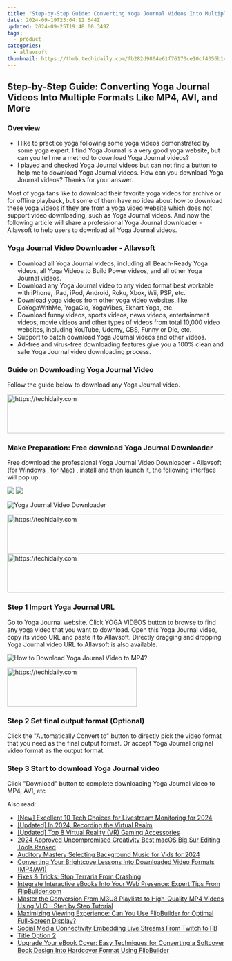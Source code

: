 ```yaml
---
title: "Step-by-Step Guide: Converting Yoga Journal Videos Into Multiple Formats Like MP4, AVI, and More"
date: 2024-09-19T23:04:12.644Z
updated: 2024-09-25T19:48:00.349Z
tags:
  - product
categories:
  - allavsoft
thumbnail: https://thmb.techidaily.com/fb282d9804e61f76170ce10cf4356b1c491a6302864785ed4f9f0f7226141ae1.jpg
---
```


## Step-by-Step Guide: Converting Yoga Journal Videos Into Multiple Formats Like MP4, AVI, and More

### Overview

* I like to practice yoga following some yoga videos demonstrated by some yoga expert. I find Yoga Journal is a very good yoga website, but can you tell me a method to download Yoga Journal videos?
* I played and checked Yoga Journal videos but can not find a button to help me to download Yoga Journal videos. How can you download Yoga Journal videos? Thanks for your answer.

Most of yoga fans like to download their favorite yoga videos for archive or for offline playback, but some of them have no idea about how to download these yoga videos if they are from a yoga video website which does not support video downloading, such as Yoga Journal videos. And now the following article will share a professional Yoga Journal downloader - Allavsoft to help users to download all Yoga Journal videos.

### Yoga Journal Video Downloader - Allavsoft

* Download all Yoga Journal videos, including all Beach-Ready Yoga videos, all Yoga Videos to Build Power videos, and all other Yoga Journal videos.
* Download any Yoga Journal video to any video format best workable with iPhone, iPad, iPod, Android, Roku, Xbox, Wii, PSP, etc.
* Download yoga videos from other yoga video websites, like DoYogaWithMe, YogaGlo, YogaVibes, Ekhart Yoga, etc.
* Download funny videos, sports videos, news videos, entertainment videos, movie videos and other types of videos from total 10,000 video websites, including YouTube, Udemy, CBS, Funny or Die, etc.
* Support to batch download Yoga Journal videos and other videos.
* Ad-free and virus-free downloading features give you a 100% clean and safe Yoga Journal video downloading process.

### Guide on Downloading Yoga Journal Video

Follow the guide below to download any Yoga Journal video.

<!-- affiliate ads begin -->
<a href="https://appsumo.8odi.net/c/5597632/2111968/7443" target="_top" id="2111968">
  <img src="//a.impactradius-go.com/display-ad/7443-2111968" border="0" alt="https://techidaily.com" width="728" height="90"/>
</a>
<img height="0" width="0" src="https://appsumo.8odi.net/i/5597632/2111968/7443" style="position:absolute;visibility:hidden;" border="0" />
<!-- affiliate ads end -->

### Make Preparation: Free download Yoga Journal Downloader

Free download the professional Yoga Journal Video Downloader - Allavsoft ([for Windows](https://tools.techidaily.com/allavsoft/products/) , [for Mac](https://tools.techidaily.com/allavsoft/products/)) , install and then launch it, the following interface will pop up.

[![](https://www.allavsoft.com/how-to/../images/how-to/free-download-win.jpg)](https://tools.techidaily.com/allavsoft/products/) [![](https://www.allavsoft.com/how-to/../images/how-to/free-download-mac.jpg)](https://tools.techidaily.com/allavsoft/products/)

![Yoga Journal Video Downloader](https://www.allavsoft.com/how-to/../images/allavsoft/screen-shot-600.jpg)

<!-- affiliate ads begin -->
<a href="https://aidotcom.pxf.io/c/5597632/2134503/19576" target="_top" id="2134503">
  <img src="//a.impactradius-go.com/display-ad/19576-2134503" border="0" alt="https://techidaily.com" width="728" height="90"/>
</a>
<img height="0" width="0" src="https://aidotcom.pxf.io/i/5597632/2134503/19576" style="position:absolute;visibility:hidden;" border="0" />
<!-- affiliate ads end -->

<!-- affiliate ads begin -->
<a href="https://appsumo.8odi.net/c/5597632/2105863/7443" target="_top" id="2105863">
  <img src="//a.impactradius-go.com/display-ad/7443-2105863" border="0" alt="https://techidaily.com" width="728" height="90"/>
</a>
<img height="0" width="0" src="https://appsumo.8odi.net/i/5597632/2105863/7443" style="position:absolute;visibility:hidden;" border="0" />
<!-- affiliate ads end -->

### Step 1 Import Yoga Journal URL

Go to Yoga Journal website. Click YOGA VIDEOS button to browse to find any yoga video that you want to download. Open this Yoga Journal video, copy its video URL and paste it to Allavsoft. Directly dragging and dropping Yoga Journal video URL to Allavsoft is also available.

![How to Download Yoga Journal Video to MP4?](https://www.allavsoft.com/how-to/../images/how-to/download-rtmp-video/download-rtmp-video.jpg)

<!-- affiliate ads begin -->
<a href="https://aligracehair.sjv.io/c/5597632/2016143/19272" target="_top" id="2016143">
  <img src="//a.impactradius-go.com/display-ad/19272-2016143" border="0" alt="https://techidaily.com" width="300" height="90"/>
</a>
<img height="0" width="0" src="https://aligracehair.sjv.io/i/5597632/2016143/19272" style="position:absolute;visibility:hidden;" border="0" />
<!-- affiliate ads end -->

### Step 2 Set final output format (Optional)

Click the "Automatically Convert to" button to directly pick the video format that you need as the final output format. Or accept Yoga Journal original video format as the output format.

### Step 3 Start to download Yoga Journal video

Click "Download" button to complete downloading Yoga Journal video to MP4, AVI, etc

<ins class="adsbygoogle"
     style="display:block"
     data-ad-format="autorelaxed"
     data-ad-client="ca-pub-7571918770474297"
     data-ad-slot="1223367746"></ins>

<ins class="adsbygoogle"
     style="display:block"
     data-ad-client="ca-pub-7571918770474297"
     data-ad-slot="8358498916"
     data-ad-format="auto"
     data-full-width-responsive="true"></ins>

<span class="atpl-alsoreadstyle">Also read:</span>
<div><ul>
<li><a href="https://youtube-webster.techidaily.com/xcellent-10-tech-choices-for-livestream-monitoring-for-2024/"><u>[New] Excellent 10 Tech Choices for Livestream Monitoring for 2024</u></a></li>
<li><a href="https://screen-video-capture.techidaily.com/updated-in-2024-recording-the-virtual-realm/"><u>[Updated] In 2024, Recording the Virtual Realm</u></a></li>
<li><a href="https://fox-access.techidaily.com/updated-top-8-virtual-reality-vr-gaming-accessories/"><u>[Updated] Top 8 Virtual Reality (VR) Gaming Accessories</u></a></li>
<li><a href="https://some-approaches.techidaily.com/2024-approved-uncompromised-creativity-best-macos-big-sur-editing-tools-ranked/"><u>2024 Approved Uncompromised Creativity Best macOS Big Sur Editing Tools Ranked</u></a></li>
<li><a href="https://fox-boxes.techidaily.com/auditory-mastery-selecting-background-music-for-vids-for-2024/"><u>Auditory Mastery Selecting Background Music for Vids for 2024</u></a></li>
<li><a href="https://win-web3.techidaily.com/converting-your-brightcove-lessons-into-downloaded-video-formats-mp4avi/"><u>Converting Your Brightcove Lessons Into Downloaded Video Formats (MP4/AVI)</u></a></li>
<li><a href="https://program-issues.techidaily.com/fixes-and-tricks-stop-terraria-from-crashing/"><u>Fixes & Tricks: Stop Terraria From Crashing</u></a></li>
<li><a href="https://win-web3.techidaily.com/integrate-interactive-ebooks-into-your-web-presence-expert-tips-from-flipbuildercom/"><u>Integrate Interactive eBooks Into Your Web Presence: Expert Tips From FlipBuilder.com</u></a></li>
<li><a href="https://some-knowledge.techidaily.com/master-the-conversion-from-m3u8-playlists-to-high-quality-mp4-videos-using-vlc-step-by-step-tutorial/"><u>Master the Conversion From M3U8 Playlists to High-Quality MP4 Videos Using VLC - Step by Step Tutorial</u></a></li>
<li><a href="https://win-web3.techidaily.com/maximizing-viewing-experience-can-you-use-flipbuilder-for-optimal-full-screen-display/"><u>Maximizing Viewing Experience: Can You Use FlipBuilder for Optimal Full-Screen Display?</u></a></li>
<li><a href="https://facebook-video-content.techidaily.com/social-media-connectivity-embedding-live-streams-from-twitch-to-fb/"><u>Social Media Connectivity Embedding Live Streams From Twitch to FB</u></a></li>
<li><a href="https://win-web3.techidaily.com/title-option-2/"><u>Title Option 2</u></a></li>
<li><a href="https://win-web3.techidaily.com/upgrade-your-ebook-cover-easy-techniques-for-converting-a-softcover-book-design-into-hardcover-format-using-flipbuilder/"><u>Upgrade Your eBook Cover: Easy Techniques for Converting a Softcover Book Design Into Hardcover Format Using FlipBuilder</u></a></li>
</ul></div>

